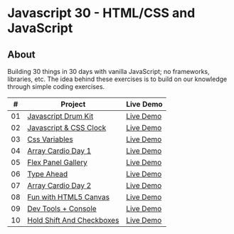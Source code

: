 # Javascript 30 - HTML/CSS and JavaScript

## About

Building 30 things in 30 days with vanilla JavaScript; no frameworks, libraries, etc.
The idea behind these exercises is to build on our knowledge through simple coding
exercises.

|  #  | Project                                                                                                                     | Live Demo                                                                         |
| :-: | --------------------------------------------------------------------------------------------------------------------------- | --------------------------------------------------------------------------------- |
| 01  | [Javascript Drum Kit](https://github.com/maverickmaruthi/Javascript30/tree/main/01-JavaScript-Drum-Kit)                             | [Live Demo](https://js-30-mm.netlify.app/01-javascript-drum-kit/index.html)               |
| 02  | [Javascript & CSS Clock](https://github.com/maverickmaruthi/Javascript30/tree/main/02-JavaScript-CSS-Clock)                             | [Live Demo](https://js-30-mm.netlify.app/02-javascript-css-clock/index.html)               |
| 03  | [Css Variables](https://github.com/maverickmaruthi/Javascript30/tree/main/03-CSS-Variables)                             | [Live Demo](https://js-30-mm.netlify.app/03-css-variables/index.html)               |
| 04  | [Array Cardio Day 1](https://github.com/maverickmaruthi/Javascript30/tree/main/04-Array-Cardio-Day-1)                             | [Live Demo](https://js-30-mm.netlify.app/04-array-cardio-day-1/index.html)               |
| 05  | [Flex Panel Gallery](https://github.com/maverickmaruthi/Javascript30/tree/main/05-Flex-Panel-Gallery)                             | [Live Demo](https://js-30-mm.netlify.app/05-flex-panel-gallery/index.html)               |
| 06  | [Type Ahead](https://github.com/maverickmaruthi/Javascript30/tree/main/06-Type-Ahead)                             | [Live Demo](https://js-30-mm.netlify.app/06-type-ahead/index.html)               |
| 07  | [Array Cardio Day 2](https://github.com/maverickmaruthi/Javascript30/tree/main/07-Array-Cardio-Day-2)                             | [Live Demo](https://js-30-mm.netlify.app/07-array-cardio-day-2/index.html)               |
| 08 | [Fun with HTML5 Canvas](https://github.com/maverickmaruthi/Javascript30/tree/main/08-Fun-With-HTML5-Canvas)                             | [Live Demo](https://js-30-mm.netlify.app/08-fun-with-html5-canvas/index.html)               |
| 09  | [Dev Tools + Console](https://github.com/maverickmaruthi/Javascript30/tree/main/09-Dev-Tools-Domination)                             | [Live Demo](https://js-30-mm.netlify.app/09-dev-tools-domination/index.html)               |
| 10  | [Hold Shift And Checkboxes](https://github.com/maverickmaruthi/Javascript30/tree/main/10-Hold-Shift-And-Check-Boxes)                             | [Live Demo](https://js-30-mm.netlify.app/10-hold-shift-and-check-boxes/index.html)               |